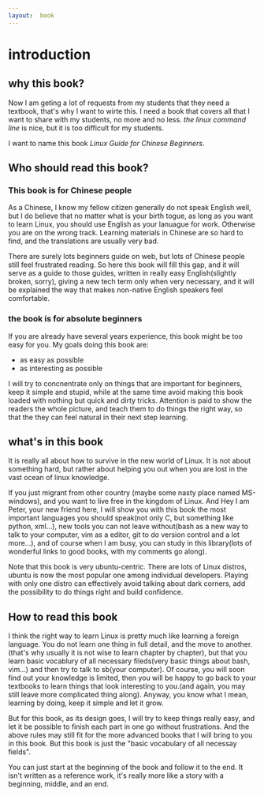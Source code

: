 ```yaml
---
layout:  book
---
```


# introduction
## why this book?    

Now I am geting a lot of requests from my students that they need a textbook,
that's why I want to wirte this. I need a book that covers all that I want to
share with my students, no more and no less. _the linux command line_ is nice,
but it is too difficult for my students.

I want to name this book _Linux Guide for Chinese Beginners_.

## Who should read this book?
### This book is for Chinese people
As a Chinese, I know my fellow citizen generally do not speak English well, but
I do believe that no matter what is your birth togue, as long as you want to
learn Linux, you should use English as your lanuague for work. Otherwise you
are on the wrong track. Learning materials in Chinese are so hard to find, and
the translations are usually very bad.

There are surely lots beginners guide on web, but lots of Chinese people still
feel frustrated reading. So here this book will fill this gap, and it will
serve as a guide to those guides, written in really easy English(slightly
broken, sorry), giving a new tech term only when very necessary, and it will
be explained the way that makes non-native English speakers feel comfortable. 

### the book is for absolute beginners
If you are already have several years experience, this book might be too easy
for you. My goals doing this book are:

 - as easy as possible 
 - as interesting as possible

I will try to concnentrate only on things that are important for beginners,
keep it simple and stupid, while at the same time avoid making this book
loaded with nothing but quick and dirty tricks. Attention is paid to show the
readers the whole picture, and teach them to do things the right way, so that
the they can feel natural in their next step learning.

## what's in this book
It is really all about how to survive in the new world of Linux. It is not
about something hard, but rather about helping you out when you are lost in
the vast ocean of linux knowledge. 

If you just migrant from other country (maybe some nasty place named
MS-windows), and you want to live free in the kingdom of Linux.  And Hey I am
Peter, your new friend here, I will show you with this book the most important
languages you should speak(not only C, but something like python, xml...), new
tools you can not leave without(bash as a new way to talk to your computer,
vim as a editor, git to do version control and a lot more...), and of course
when I am busy, you can study in this library(lots of wonderful links to good
books, with my comments go along).

Note that this book is very ubuntu-centric. There are lots of Linux distros,
ubuntu is now the most popular one among individual developers. Playing with
only one distro can effectively avoid talking about dark corners, add the
possibility to do things right and build confidence.

## How to read this book
I think the right way to learn Linux is pretty much like learning a foreign
language. You do not learn one thing in full detail, and the move to
another.(that's why usually it is not wise to learn chapter by chapter), but
that you learn basic vocablury of all necessary fileds(very basic things about
bash, vim...) and then try to talk to sb(your computer). Of course, you will
soon find out your knowledge is limited, then you will be happy to go back to
your textbooks to learn things that look interesting to you.(and again, you
may still leave more complicated thing along). Anyway, you know what I mean,
learning by doing, keep it simple and let it grow.

But for this book, as its design goes, I will try to keep things really easy,
and let it be possible to finish each part in one go without frustrations.
And the above rules may still fit for the more advanced books that I will
bring to you in this book. But this book is just the "basic vocabulary of all
necessay fields".

You can just start at the beginning of the book and follow it to the end. It
isn't written as a reference work, it's really more like a story with a
beginning, middle, and an end.


